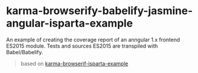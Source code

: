 # karma-browserify-babelify-jasmine-angular-isparta-example

An example of creating the coverage report of an anngular 1.x frontend ES2015 module.
Tests and sources ES2015 are transpiled with Babel/Babelify.

> based on [karma-browserif-isparta-example](https://github.com/kt3k/karma-browserify-isparta-example)